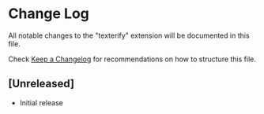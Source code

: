 # Change Log
All notable changes to the "texterify" extension will be documented in this file.

Check [Keep a Changelog](http://keepachangelog.com/) for recommendations on how to structure this file.

## [Unreleased]
- Initial release